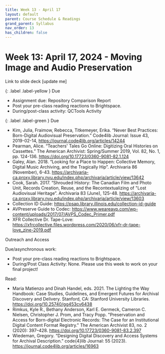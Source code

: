 ```yaml
---
title: Week 13 - April 17
layout: default
parent: Course Schedule & Readings
grand_parent: Syllabus
nav_order: 13
has_children: false
---
```


# Week 13: April 17, 2024 - Moving Image and Audio Preservation
Link to slide deck [update me]

{: .label .label-yellow }
Due
* Assignment due: Repository Comparison Report
* Post your pre-class reading reactions to Brightspace.
* During/post-class activity: QCTools Activity

{: .label .label-green }
Due
* Kim, Julia, Fraimow, Rebecca, Titkemeyer, Erika. “Never Best Practices: Born-Digital Audiovisual Preservation.” Code4lib Journal: Issue 43, 2019-02-14, <a href="https://journal.code4lib.org/articles/14244" target="_blank">https://journal.code4lib.org/articles/14244</a>
* Pearman, Alice. “Teachers' Tales Go Online: Digitizing Oral Histories on Cassettes.” The American Archivist: Spring/Summer 2019, Vol. 82, No. 1, pp. 124-136. <a href="https://doi.org/10.17723/0360-9081-82.1.124" target="_blank">https://doi.org/10.17723/0360-9081-82.1.124</a>
* Galey, Alan. 2018. “Looking for a Place to Happen: Collective Memory, Digital Music Archiving, and the Tragically Hip”. Archivaria 86 (November), 6-43. <a href="https://archivaria-ca.proxy.library.nyu.edu/index.php/archivaria/article/view/13642" target="_blank">https://archivaria-ca.proxy.library.nyu.edu/index.php/archivaria/article/view/13642</a>
* Cook, Sarah. 2017. “Shrouded History: The Canadian Film and Photo Unit, Records Creation, Reuse, and the Recontextualizing of "Lost Audiovisual Heritage”. Archivaria 83 (June), 125-48. <a href="https://archivaria-ca.proxy.library.nyu.edu/index.php/archivaria/article/view/13603" target="_blank">https://archivaria-ca.proxy.library.nyu.edu/index.php/archivaria/article/view/13603</a>
* Collection ID Guide: <a href="https://psap.library.illinois.edu/collection-id-guide" target="_blank">https://psap.library.illinois.edu/collection-id-guide</a>
* AVPreserve Guide to Codec: <a href="https://www.weareavp.com/wp-content/uploads/2017/07/AVPS_Codec_Primer.pdf" target="_blank">https://www.weareavp.com/wp-content/uploads/2017/07/AVPS_Codec_Primer.pdf</a>
* XFR Collective Dr. Tape-Love: <a href="https://xfrcollective.files.wordpress.com/2020/06/xfr-dr-tape-love_zine-2019.pdf" target="_blank">https://xfrcollective.files.wordpress.com/2020/06/xfr-dr-tape-love_zine-2019.pdf</a>

Outreach and Access

Due/asynchronous work:
* Post your pre-class reading reactions to Brightspace.
* During/Post Class Activity: None. Please use this week to work on your final project!

Read:
* Maria Matienzo and Dinah Handel, eds. 2021. The Lighting the Way Handbook: Case Studies, Guidelines, and Emergent Futures for Archival Discovery and Delivery. Stanford, CA: Stanford University Libraries. <a href="https://doi.org/10.25740/gg453cv6438" target="_blank">https://doi.org/10.25740/gg453cv6438</a>
* Rimkus, Kyle R., Bethany Anderson, Karl E. Germeck, Cameron C. Nielsen, Christopher J. Prom, and Tracy Popp. "Preservation and Access for Born-digital Electronic Records: The Case for an Institutional Digital Content Format Registry." The American Archivist 83, no. 2 (2020): 397–428. <a href="https://doi.org/10.17723/0360-9081-83.2.397" target="_blank">https://doi.org/10.17723/0360-9081-83.2.397</a>
* Wiedeman, Gregory. “Designing Digital Discovery and Access Systems for Archival Description.” code{4}lib Journal: 55 (2023). <a href="https://journal.code4lib.org/articles/16963" target="_blank">https://journal.code4lib.org/articles/16963</a>
